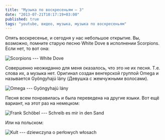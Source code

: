 ```yaml
---
title: "Музыка по воскресеньям — 3"
date: "2013-07-21T10:17:19+03:00"
published: true
tags: "youtube, видео, музыка, музыка по воскресеньям"
---
```


Опять воскресенье, и сегодня у нас небольшое открытие. Вы, возможно, помните старую песню White Dove в исполнении
Scorpions. Если нет, то вот она:

![Scorpions --- White Dove](http://www.youtube.com/watch?v=dxQjMt5OHOc)

Совершенно неожиданно для меня оказалось, что это не их песня. Т.е. слова их, а музыка нет. Оригинал создан венгерской
группой Omega и называется Gyöngyhajú lány (Девушка с жемчужными волосами).

![Omega --- Gyöngyhajú lány](http://www.youtube.com/watch?v=CGt-rTDkMcM)

Песня всем понравилась и была переведена на другие языки. Вот ещё вариант, на этот раз на немецком:

![Frank Schöbel --- Schreib es mir in den Sand](http://www.youtube.com/watch?v=Vn8aYkxF_v8)

Или на польском:

![Kult --- dziewczyna o perłowych włosach](http://www.youtube.com/watch?v=jCdqJ3h9Xaw)
